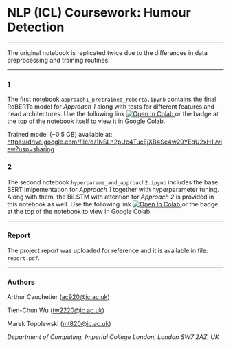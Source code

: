 # NLP (ICL) Coursework: Humour Detection
________________

The original notebook is replicated twice due to the differences in data preprocessing and training routines.

________________
### 1

The first notebook `approach1_pretrained_roberta.ipynb` contains the final RoBERTa model for <i>Approach 1</i> along with tests for different features and head architectures. Use the following link 
<a href="https://colab.research.google.com/github/marektopolewski/icl-nlp-humour/blob/main/approach1_pretrained_roberta.ipynb">
  <img src="https://colab.research.google.com/assets/colab-badge.svg" alt="Open In Colab"/>
</a>
or the badge at the top of the notebook itself to view it in Google Colab.

Trained model (~0.5 GB) avaliable at: https://drive.google.com/file/d/1NSLn2pUc4TucEjXB4Se4w29YEqU2xH1i/view?usp=sharing

### 2

The second notebook `hyperparams_and_approach2.ipynb` includes the base BERT imlpementation for <i>Approach 1</i> together with hyperparameter tuning. Along with them, the BiLSTM with attention for <i>Approach 2</i> is provided in this notebook as well. Use the following link 
<a href="https://colab.research.google.com/github/marektopolewski/icl-nlp-humour/blob/main/hyperparams_and_approach2.ipynb">
  <img src="https://colab.research.google.com/assets/colab-badge.svg" alt="Open In Colab"/>
</a>
or the badge at the top of the notebook to view in Google Colab.

________________
### Report
The project report was uploaded for reference and it is available in file: `report.pdf`.

________________
### Authors
Arthur Cauchetier (ac920@ic.ac.uk)

Tien-Chun Wu (tw2220@ic.ac.uk)

Marek Topolewski (mt820@ic.ac.uk)

<i>Department of Computing, Imperial College London, London SW7 2AZ, UK</i>
